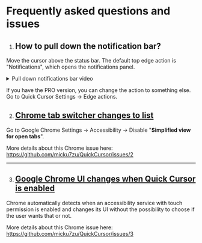 # Frequently asked questions and issues

1. ## How to pull down the notification bar?

Move the cursor above the status bar. The default top edge action is "Notifications", which opens the notifications panel.

<details>
  <summary>Pull down notifications bar video</summary>

[Demo video](https://user-images.githubusercontent.com/3103859/210019050-d90388be-192e-4656-abdd-5064aa7fb159.mp4)
</details>

If you have the PRO version, you can change the action to something else. Go to Quick Cursor Settings -> Edge actions.

2. ## [Chrome tab switcher changes to list](https://github.com/micku7zu/QuickCursor/issues/2)
Go to Google Chrome Settings -> Accessibility -> Disable "**Simplified view for open tabs**". 

More details about this Chrome issue here: https://github.com/micku7zu/QuickCursor/issues/2

---

3. ## [Google Chrome UI changes when Quick Cursor is enabled](https://github.com/micku7zu/QuickCursor/issues/3)

Chrome automatically detects when an accessibility service with touch permission is enabled and changes its UI without the possibility to choose if the user wants that or not.

More details about this Chrome issue here: https://github.com/micku7zu/QuickCursor/issues/3
